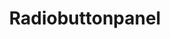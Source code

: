 ---
layout: pattern.njk
key: radiobuttonpanel-lean_de
title: Radiobuttonpanel
parent: components-lean_de
image: lean/overview/radiobuttonpanel.webp
keywords: 
order: 210
---